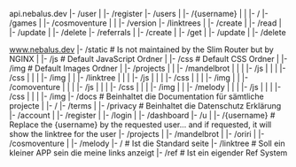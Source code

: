 api.nebalus.dev
  |- /user
  |    |- /register
  |- /users
  |    |- /{username}
  |    |    |- /
  |- /games
  |    |- /cosmoventure
  |    |    |- /version
  |- /linktrees
  |    |- /create
  |    |- /read
  |    |- /update
  |    |- /delete
  |- /referrals
  |    |- /create
  |    |- /get
  |    |- /update
  |    |- /delete


www.nebalus.dev
  |- /static      # Is not maintained by the Slim Router but by NGINX
  |    |- /js			# Default JavaScript Ordner
  |    |- /css			# Default CSS Ordner
  |    |- /img			# Default Images Ordner
  |    |- /projects
  |    |    |- /mandelbrot
  |    |    |    |- /js
  |    |    |    |- /css
  |    |    |    |- /img
  |    |    |- /linktree
  |    |    |    |- /js
  |    |    |    |- /css
  |    |    |    |- /img
  |    |    |- /comoventure
  |    |    |    |- /js
  |    |    |    |- /css
  |    |    |    |- /img
  |    |    |- /melody
  |    |    |    |- /js
  |    |    |    |- /css
  |    |    |    |- /img
  |- /docs			# Beinhaltet die Documentation für sämtliche projecte
  |    |- /
  |- /terms
  |    |- /privacy		# Beinhaltet die Datenschutz Erklärung
  |- /account
  |    |- /register
  |    |- /login
  |    |- /dashboard
  |- /u
  |    |- /{username}   # Replace the {username} by the requested user... and if requested, it will show the linktree for the user
  |- /projects
  |    |- /mandelbrot
  |    |- /oriri
  |    |- /cosmoventure
  |    |- /melody
  |- / 			# Ist die Standard seite
  |- /linktree			# Soll ein kleiner APP sein die meine links anzeigt
  |- /ref			# Ist ein eigender Ref System
